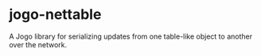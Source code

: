 # jogo-nettable

A Jogo library for serializing updates from one table-like object to another over the network.


